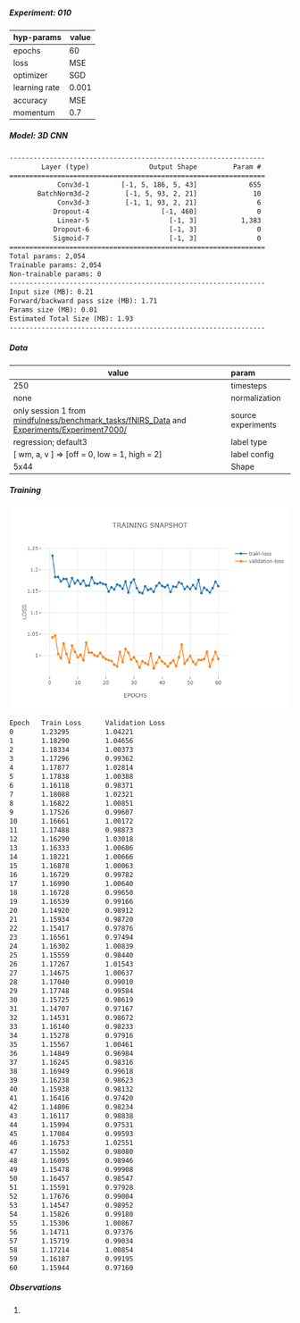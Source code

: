 ##### Experiment: 010


| hyp-params    | value                    |
| :------------ | ------------------------ |
| epochs        | 60                      |
| loss          | MSE |
| optimizer     | SGD                   |
| learning rate | 0.001                    |
| accuracy      | MSE            |
| momentum | 0.7 |

##### Model: 3D CNN

```
----------------------------------------------------------------
        Layer (type)               Output Shape         Param #
================================================================
            Conv3d-1        [-1, 5, 186, 5, 43]             655
       BatchNorm3d-2         [-1, 5, 93, 2, 21]              10
            Conv3d-3         [-1, 1, 93, 2, 21]               6
           Dropout-4                  [-1, 460]               0
            Linear-5                    [-1, 3]           1,383
           Dropout-6                    [-1, 3]               0
           Sigmoid-7                    [-1, 3]               0
================================================================
Total params: 2,054
Trainable params: 2,054
Non-trainable params: 0
----------------------------------------------------------------
Input size (MB): 0.21
Forward/backward pass size (MB): 1.71
Params size (MB): 0.01
Estimated Total Size (MB): 1.93
----------------------------------------------------------------
```

##### Data

| value                                                        | param              |
| ------------------------------------------------------------ | :----------------- |
| 250                                                          | timesteps          |
| none                                                         | normalization      |
| only session 1 from [mindfulness/benchmark_tasks/fNIRS_Data](https://github.com/lmhirshf/mindfulness/tree/master/benchmark_tasks/data/fNIRS_Data) and [Experiments/Experiment7000/](https://github.com/lmhirshf/Experiments/Experiment7000/) | source experiments |
| regression; default3                                         | label type         |
| [ wm, a, v ] => [off = 0, low = 1, high = 2]                 | label config       |
| 5x44                                                         | Shape              |

##### Training

![plot](newplot.png)

```
Epoch   Train Loss      Validation Loss
0       1.23295         1.04221
1       1.18290         1.04656
2       1.18334         1.00373
3       1.17296         0.99362
4       1.17877         1.02814
5       1.17838         1.00388
6       1.16118         0.98371
7       1.18088         1.02321
8       1.16822         1.00851
9       1.17526         0.99607
10      1.16661         1.00172
11      1.17488         0.98873
12      1.16290         1.03018
13      1.16333         1.00686
14      1.18221         1.00666
15      1.16878         1.00063
16      1.16729         0.99782
17      1.16990         1.00640
18      1.16728         0.99650
19      1.16539         0.99166
20      1.14920         0.98912
21      1.15934         0.98720
22      1.15417         0.97876
23      1.16561         0.97494
24      1.16302         1.00839
25      1.15559         0.98440
26      1.17267         1.01543
27      1.14675         1.00637
28      1.17040         0.99010
29      1.17748         0.99584
30      1.15725         0.98619
31      1.14707         0.97167
32      1.14531         0.98672
33      1.16140         0.98233
34      1.15278         0.97916
35      1.15567         1.00461
36      1.14849         0.96984
37      1.16245         0.98316
38      1.16949         0.99618
39      1.16238         0.98623
40      1.15938         0.98132
41      1.16416         0.97420
42      1.14806         0.98234
43      1.16117         0.98838
44      1.15994         0.97531
45      1.17084         0.99593
46      1.16753         1.02551
47      1.15502         0.98080
48      1.16095         0.98946
49      1.15478         0.99908
50      1.16457         0.98547
51      1.15591         0.97928
52      1.17676         0.99004
53      1.14547         0.98952
54      1.15826         0.99180
55      1.15306         1.00867
56      1.14711         0.97376
57      1.15719         0.99034
58      1.17214         1.00854
59      1.16187         0.99195
60      1.15944         0.97160
```

##### Observations

1.
